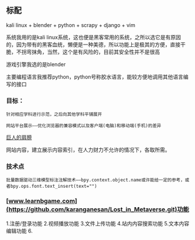 ## 标配

kali linux + blender + python + scrapy + django + vim 


系统我用的是kali linux系统，这也便是黑客常用的系统，之所以选它是有原因的，因为带有的黑客血统，懒便是一种美德，所以功能上是极其的方便，直接干脆，不拐弯抹角，当然，这个是有风险的，目前其安全性并不是很高

游戏引擎我选的是blender

主要编程语言我推荐python，python号称胶水语言，能较方便地调用其他语言编写的接口

### 目标：
	
	针对相应学科进行示范，之后向其他学科平铺展开

	网站平台展示——优化浏览器的兼容模式以及客户端(电脑)和移动端(手机)的差异

[巨人的肩膀](https://github.com/BlenderCN-Org/upbge_random_city_generator)

网站内容，建立展示内容索引，在人力财力不允许的情况下，各取所需。

### 技术点
	批量数据驱动三维模型标注注解技术——bpy.context.object.name或许能给一定的参考，或者bpy.ops.font.text_insert(text="")


### [www.learnbgame.com](https://github.com/karanganesan/Lost_in_Metaverse.git)功能

1.注册/登录功能
2.视频播放功能
3.文件上传功能
4.站内内容搜索功能
5.文本内容编辑功能
6.